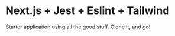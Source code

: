 # Next.js + Jest + Eslint + Tailwind

Starter application using all the good stuff. Clone it, and go!